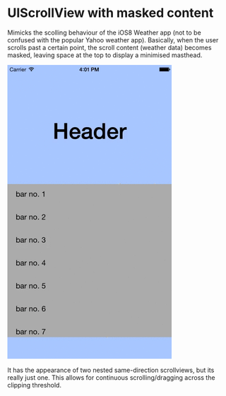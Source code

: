 # UIScrollView with masked content

Mimicks the scolling behaviour of the iOS8 Weather app (not to be confused with the popular Yahoo weather app). Basically, when the user scrolls past a certain point, the scroll content (weather data) becomes masked, leaving space at the top to display a minimised masthead.

![](https://raw.githubusercontent.com/doug-proctor/UIScrollView-with-masked-content/master/screenshots/recording.gif)

It has the appearance of two nested same-direction scrollviews, but its really just one. This allows for continuous scrolling/dragging across the clipping threshold.
